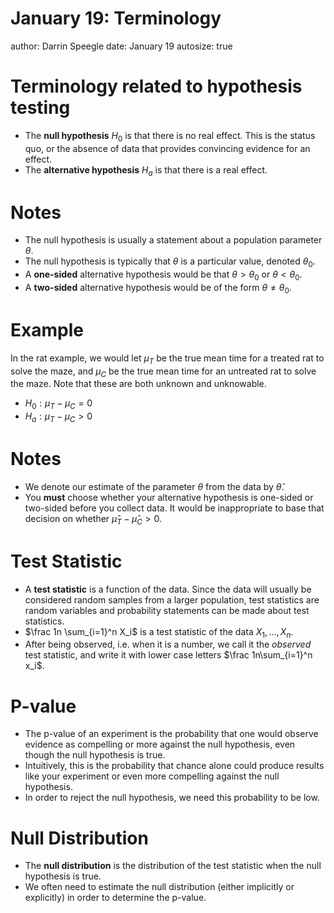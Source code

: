 January 19: Terminology
========================================================
author: Darrin Speegle 
date: January 19
autosize: true

Terminology related to hypothesis testing
========================================================

- The **null hypothesis** $H_0$ is that there is no real effect. This is the status quo, or the absence of data that provides convincing evidence for an effect.
- The **alternative hypothesis** $H_a$ is that there is a real effect.

Notes
====
- The null hypothesis is usually a statement about a population parameter $\theta$. 
- The null hypothesis is typically that $\theta$ is a particular value, denoted $\theta_0$. 
- A **one-sided** alternative hypothesis would be that $\theta > \theta_0$ or $\theta < \theta_0$. 
- A **two-sided** alternative hypothesis would be of the form $\theta \not= \theta_0$.

Example
===
In the rat example, we would let $\mu_T$ be the true mean time for a treated rat to solve the maze, and $\mu_C$ be the true mean time for an untreated rat to solve the maze. Note that these are both unknown and unknowable.

- $H_0: \mu_T - \mu_C = 0$
- $H_a: \mu_T - \mu_C > 0$

Notes
===
- We denote our estimate of the parameter $\theta$ from the data by $\hat \theta$. 
- You **must** choose whether your alternative hypothesis is one-sided or two-sided before you collect data. It would be inappropriate to base that decision on whether $\hat \mu_T - \hat \mu_C > 0$.

Test Statistic
===
- A **test statistic** is a function of the data. Since the data will usually be considered random samples from a larger population, test statistics are random variables and probability statements can be made about test statistics. 
- $\frac 1n \sum_{i=1}^n X_i$ is a test statistic of the data $X_1,\ldots,X_n$.
- After being observed, i.e. when it is a number, we call it the *observed* test statistic, and write it with lower case letters $\frac 1n\sum_{i=1}^n x_i$.

P-value
===
- The p-value of an experiment is the probability that one would observe evidence as compelling or more against the null hypothesis, even though the null hypothesis is true. 
- Intuitively, this is the probability that chance alone could produce results like your experiment or even more compelling against the null hypothesis.
- In order to reject the null hypothesis, we need this probability to be low.

Null Distribution
===
- The **null distribution** is the distribution of the test statistic when the null hypothesis is true.
- We often need to estimate the null distribution (either implicitly or explicitly) in order to determine the p-value.
